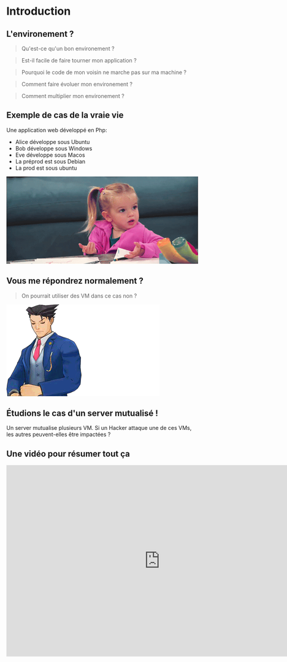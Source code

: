 # Introduction

## L'environement ?

> Qu'est-ce qu'un bon environement ?

> Est-il facile de faire tourner mon application ?

> Pourquoi le code de mon voisin ne marche pas sur ma machine ?

> Comment faire évoluer mon environement ?

> Comment multiplier mon environement ?

## Exemple de cas de la vraie vie

Une application web développé en Php:

- Alice développe sous Ubuntu
- Bob développe sous Windows
- Eve développe sous Macos
- La préprod est sous Debian
- La prod est sous ubuntu

![Wtf](./img/wtf.gif)

## Vous me répondrez normalement ?

> On pourrait utiliser des VM dans ce cas non ?

![Objection](./img/jryWe.gif)

## Étudions le cas d'un server mutualisé !

Un server mutualise plusieurs VM. Si un Hacker attaque une de ces VMs, les autres peuvent-elles être impactées ?

## Une vidéo pour résumer tout ça

<iframe width="800" height="500" src="https://www.youtube-nocookie.com/embed/zO4-1D9LdDw" frameborder="0" allow="accelerometer; autoplay; encrypted-media; gyroscope; picture-in-picture" allowfullscreen></iframe>
